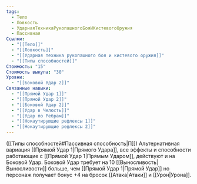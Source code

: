```yaml
---
tags:
  - Тело
  - Ловкость
  - УдарнаяТехникаРукопашногоБояИКистевогоОружия
  - Пассивная
Ссылки:
  - "[[Тело]]"
  - "[[Ловкость]]"
  - "[[Ударная техника рукопашного боя и кистевого оружия]]"
  - "[[Типы способностей]]"
Стоимость: "15"
Стоимость выкупа: "30"
Уровни:
  - "[[Боковой Удар 2]]"
Связанные навыки:
  - "[[Прямой Удар 1]]"
  - "[[Прямой Удар 2]]"
  - "[[Боковой Удар 2]]"
  - "[[Удар в Челюсть]]"
  - "[[Удар по Ребрам]]"
  - "[[Нокаутирующие рефлексы 1]]"
  - "[[Нокаутирующие рефлексы 2]]"
---
```

([[Типы способностей#Пассивная способность|П]]) Альтернативная вариация [[Прямой Удар 1|Прямого Удара]], все эффекты и способности работающие с [[Прямой Удар 1|Прямым Ударом]], действуют и на Боковой Удар. 
Боковой Удар требует на 10 [[Выносливость|Выносливости]] больше, чем [[Прямой Удар 1|Прямой Удар]] но персонаж получает бонус +4 на бросок [[Атака|Атаки]] и [[Урон|Урона]].





